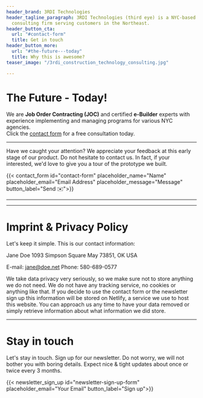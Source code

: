 ```yaml
---
header_brand: 3RDI Technologies
header_tagline_paragraph: 3RDI Technologies (third eye) is a NYC-based startup, minority-owned,
  consulting firm serving customers in the Northeast.
header_button_cta:
  url: "#contact-form"
  title: Get in touch
header_button_more:
  url: "#the-future---today"
  title: Why this is awesome?
teaser_image: "/3rdi_construction_technology_consulting.jpg"

---
```

# The Future - Today!

We are **Job Order Contracting (JOC)** and certified **e-Builder** experts with experience implementing and managing programs for various NYC agencies.   
Click the [contact form](#contact-form) for a free consultation today.

***

Have we caught your attention? We appreciate your feedback at this early stage of our product. Do not hesitate to contact us. In fact, if your interested, we'd love to give you a tour of the prototype we built.

{{< contact_form id="contact-form" placeholder_name="Name" placeholder_email="Email Address" placeholder_message="Message" button_label="Send ✉️">}}

***

***

# Imprint & Privacy Policy

Let's keep it simple. This is our contact information:

Jane Doe
1093 Simpson Square
May 73851, OK
USA

E-mail: jane@doe.net
Phone: 580-689-0577

We take data privacy very seriously, so we make sure not to store anything we do not need. We do not have any tracking service, no cookies or anything like that. If you decide to use the contact form or the newsletter sign up this information will be stored on Netlify, a service we use to host this website. You can approach us any time to have your data removed or simply retrieve information about what information we did store.

***

# Stay in touch

Let's stay in touch. Sign up for our newsletter. Do not worry, we will not bother you with boring details. Expect nice & tight updates about once or twice every 3 months.

{{< newsletter_sign_up id="newsletter-sign-up-form" placeholder_email="Your Email" button_label="Sign up">}}